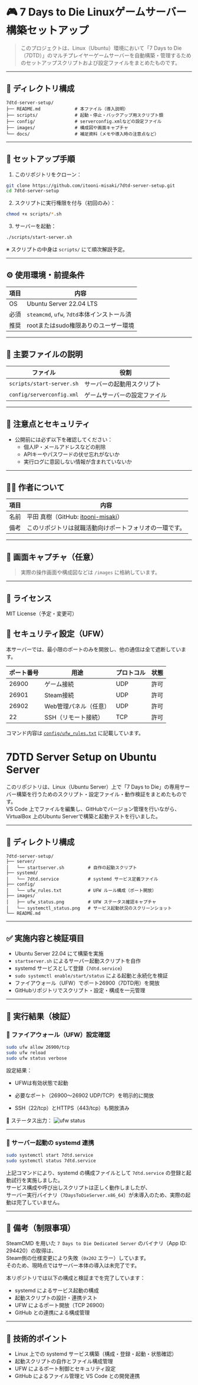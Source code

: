 # 🎮 7 Days to Die Linuxゲームサーバー構築セットアップ

> このプロジェクトは、Linux（Ubuntu）環境において「7 Days to Die（7DTD）」のマルチプレイヤーゲームサーバーを自動構築・管理するためのセットアップスクリプトおよび設定ファイルをまとめたものです。

---

## 📁 ディレクトリ構成

```plaintext
7dtd-server-setup/
├── README.md             # 本ファイル（導入説明）
├── scripts/              # 起動・停止・バックアップ用スクリプト類
├── config/               # serverconfig.xmlなどの設定ファイル
├── images/               # 構成図や画面キャプチャ
└── docs/                 # 補足資料（メモや導入時の注意点など）
```

---

## 🚀 セットアップ手順

1. このリポジトリをクローン：

```bash
git clone https://github.com/itooni-misaki/7dtd-server-setup.git
cd 7dtd-server-setup
```

2. スクリプトに実行権限を付与（初回のみ）：

```bash
chmod +x scripts/*.sh
```

3. サーバーを起動：

```bash
./scripts/start-server.sh
```

※ スクリプトの中身は `scripts/` にて順次解説予定。

---

## ⚙️ 使用環境・前提条件

| 項目 | 内容 |
|------|------|
| OS   | Ubuntu Server 22.04 LTS |
| 必須 | `steamcmd`, `ufw`, `7dtd`本体インストール済 |
| 推奨 | rootまたはsudo権限ありのユーザー環境 |

---

## 🧱 主要ファイルの説明

| ファイル | 役割 |
|---------|------|
| `scripts/start-server.sh` | サーバーの起動用スクリプト |
| `config/serverconfig.xml` | ゲームサーバーの設定ファイル |

---

## 🔐 注意点とセキュリティ

- 公開前には必ず以下を確認してください：
  - 個人IP・メールアドレスなどの削除
  - APIキーやパスワードの伏せ忘れがないか
  - 実行ログに意図しない情報が含まれていないか

---

## 🧑‍💻 作者について

| 項目 | 内容 |
|------|------|
| 名前 | 平田 真樹（GitHub: [itooni-misaki](https://github.com/itooni-misaki)） |
| 備考 | このリポジトリは就職活動向けポートフォリオの一環です。 |

---

## 📸 画面キャプチャ（任意）

> 実際の操作画面や構成図などは `/images` に格納しています。

---

## 📄 ライセンス

MIT License（予定・変更可）

## 🔐 セキュリティ設定（UFW）

本サーバーでは、最小限のポートのみを開放し、他の通信は全て遮断しています。

| ポート番号 | 用途               | プロトコル | 状態 |
|------------|--------------------|------------|------|
| 26900      | ゲーム接続         | UDP        | 許可 |
| 26901      | Steam接続          | UDP        | 許可 |
| 26902      | Web管理パネル（任意）| UDP      | 許可 |
| 22         | SSH（リモート接続）| TCP        | 許可 |

コマンド内容は [`config/ufw_rules.txt`](./config/ufw_rules.txt) に記載しています。

# 7DTD Server Setup on Ubuntu Server

このリポジトリは、Linux（Ubuntu Server）上で「7 Days to Die」の専用サーバー構築を行うためのスクリプト・設定ファイル・動作検証をまとめたものです。  
VS Code 上でファイルを編集し、GitHubでバージョン管理を行いながら、VirtualBox 上のUbuntu Serverで構築と起動テストを行いました。

---

## 📁 ディレクトリ構成

```
7dtd-server-setup/
├── server/
│   └── startserver.sh         # 自作の起動スクリプト
├── systemd/
│   └── 7dtd.service           # systemd サービス定義ファイル
├── config/
│   └── ufw_rules.txt          # UFW ルール構成（ポート開放）
├── images/
│   ├── ufw_status.png         # UFW ステータス確認キャプチャ
│   └── systemctl_status.png   # サービス起動状況のスクリーンショット
└── README.md
```

---

## ✅ 実施内容と検証項目

- Ubuntu Server 22.04 にて構築を実施
- `startserver.sh` によるサーバー起動スクリプトを自作
- systemd サービスとして登録（`7dtd.service`）
- `sudo systemctl enable/start/status` による起動と永続化を検証
- ファイアウォール（UFW）でポート26900（7DTD用）を開放
- GitHubリポジトリでスクリプト・設定・構成を一元管理

---

## 🧪 実行結果（検証）

### 🔹 ファイアウォール（UFW）設定確認

```bash
sudo ufw allow 26900/tcp
sudo ufw reload
sudo ufw status verbose
```
設定結果：

- UFWは有効状態で起動

- 必要なポート（26900〜26902 UDP/TCP）を明示的に開放

- SSH（22/tcp）とHTTPS（443/tcp）も開放済み


📸 ステータス出力：
![ufw status](images/ufw_status.png)

---

### 🔹 サーバー起動の systemd 連携

```bash
sudo systemctl start 7dtd.service
sudo systemctl status 7dtd.service
```

上記コマンドにより、systemd の構成ファイルとして `7dtd.service` の登録と起動試行を実施しました。  
サービス構成や呼び出しスクリプトは正しく動作しましたが、  
サーバー実行バイナリ（`7DaysToDieServer.x86_64`）が未導入のため、実際の起動は完了していません。

---

## 💬 備考（制限事項）

SteamCMD を用いた `7 Days to Die Dedicated Server` のバイナリ（App ID: 294420）の取得は、  
Steam側の仕様変更により失敗（`0x202` エラー）しています。  
そのため、現時点ではサーバー本体の導入は未完了です。

本リポジトリでは以下の構成と検証までを完了しています：

- systemd によるサービス起動の構成
- 起動スクリプトの設計・連携テスト
- UFW によるポート開放（TCP 26900）
- GitHub との連携による構成管理

---

## 📌 技術的ポイント

- Linux 上での systemd サービス構築（構成・登録・起動・状態確認）
- 起動スクリプトの自作とファイル構成管理
- UFW によるポート制御とセキュリティ設定
- GitHub によるファイル管理と VS Code との開発連携